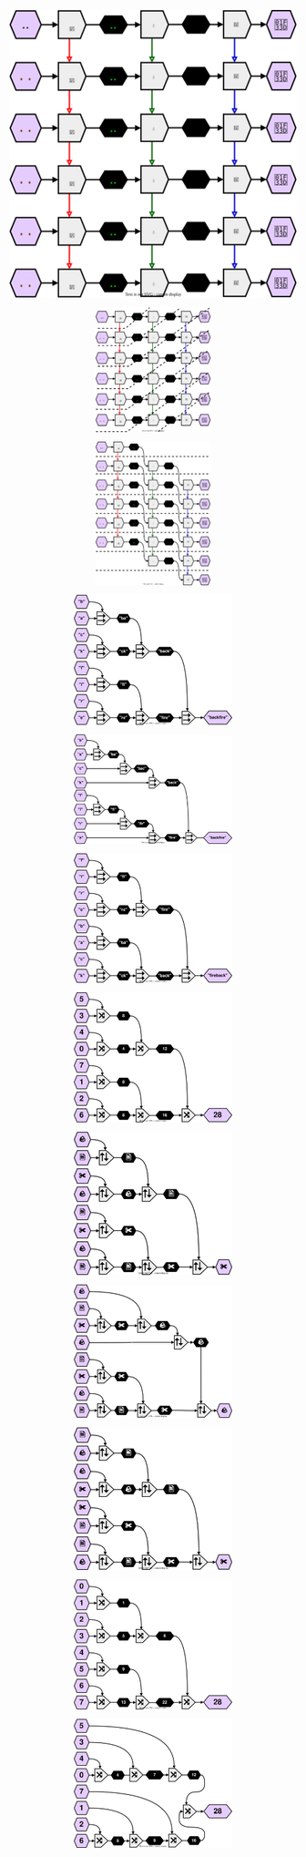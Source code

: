 




![](./shape/ep_pipeline.drawio.svg)

</div>

<!--slider split-->

<div style="width: 40%; margin: auto;">


![](./shape/ep_pipeline_barrier.drawio.svg)

</div>

<!--slider split-->

<div style="width: 40%; margin: auto;">


![](./shape/ep_pipeline_barrier_alternate.drawio.svg)

</div>

<!--slider split-->

<div style="width: 55%; margin: auto;">

![](./shape/ass_red_bin.drawio.svg)

</div>

<!--slider split-->

<div style="width: 55%; margin: auto;">



![](./shape/ass_red_long.drawio.svg)

</div>

<!--slider split-->

<div style="width: 55%; margin: auto;">

![](./shape/ass_red_ooo.drawio.svg)

</div>

<!--slider split-->

<div style="width: 55%; margin: auto;">

![](./shape/ass_com_red_ooo.drawio.svg)

</div>

<!--slider split-->

<div style="width: 55%; margin: auto;">

![](./shape/com_red_bin.drawio.svg)

</div>

<!--slider split-->

<div style="width: 55%; margin: auto;">

![](./shape/com_red_long.drawio.svg)

</div>

<!--slider split-->

<div style="width: 55%; margin: auto;">

![](./shape/com_red_ooo.drawio.svg)

</div>

<!--slider split-->

<div style="width: 55%; margin: auto;">

![](./shape/ass_com_red_bin.drawio.svg)

</div>

<!--slider split-->

<div style="width: 55%; margin: auto;">

![](./shape/ass_com_red_long.drawio.svg)

</div>



